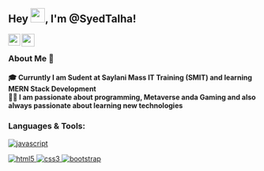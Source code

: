## Hey <img src="https://github.com/TheDudeThatCode/TheDudeThatCode/blob/master/Assets/Hi.gif" width="29px">, I'm @SyedTalha!

<a href="https://www.linkedin.com/in/talhashah-dev/">
  <img align="left" width="24px" src="https://cdn.jsdelivr.net/npm/simple-icons@v3/icons/linkedin.svg"  />
</a>
<a href="mailto:syedt.in00@gmail.com">
  <img align="left" width="26px" src="https://cdn.jsdelivr.net/npm/simple-icons@v3/icons/gmail.svg" />
</a>

<br />

### About Me 🚀
 <h4>🎓 Curruntly I am Sudent at Saylani Mass IT Training (SMIT) and learning MERN Stack Development</br>
👨‍💻  I am passionate about programming, Metaverse anda Gaming and also always passionate about learning new technologies<h4/>


<h3 align="left">Languages & Tools:</h3>

<p align="left">

<a href="https://developer.mozilla.org/en-US/docs/Web/JavaScript" target="_blank"> 
<img src="https://img.shields.io/badge/JavaScript-F7DF1E?style=for-the-badge&logo=javascript&logoColor=black" alt="javascript" /> </a>

<a href="https://www.w3.org/html/" target="_blank"> <img src="https://img.shields.io/badge/HTML5-E34F26?style=for-the-badge&logo=html5&logoColor=white" alt="html5" /> </a>
<a href="https://www.w3schools.com/css/" target="_blank"> <img src="https://img.shields.io/badge/CSS3-1572B6?style=for-the-badge&logo=css3&logoColor=white" alt="css3" /> </a>
<a href="https://www.w3schools.com/css/" target="_blank"> <img src="https://img.shields.io/badge/-Bootstrap-7a52b3?logo=bootstrap&logoColor=white&style=for-the-badge" alt="bootstrap" /> </a>
</p>


